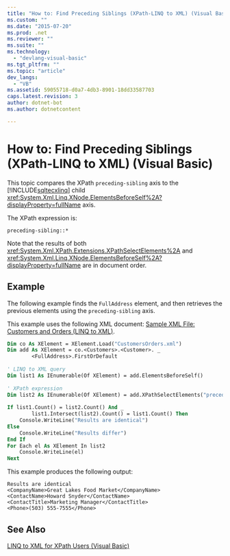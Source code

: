 ```yaml
---
title: "How to: Find Preceding Siblings (XPath-LINQ to XML) (Visual Basic) | Microsoft Docs"
ms.custom: ""
ms.date: "2015-07-20"
ms.prod: .net
ms.reviewer: ""
ms.suite: ""
ms.technology: 
  - "devlang-visual-basic"
ms.tgt_pltfrm: ""
ms.topic: "article"
dev_langs: 
  - "VB"
ms.assetid: 59055718-d0a7-4db3-8901-18dd33587703
caps.latest.revision: 3
author: dotnet-bot
ms.author: dotnetcontent

---
```

# How to: Find Preceding Siblings (XPath-LINQ to XML) (Visual Basic)
This topic compares the XPath `preceding-sibling` axis to the [!INCLUDE[sqltecxlinq](~/includes/sqltecxlinq-md.md)] child <xref:System.Xml.Linq.XNode.ElementsBeforeSelf%2A?displayProperty=fullName> axis.  
  
 The XPath expression is:  
  
 `preceding-sibling::*`  
  
 Note that the results of both <xref:System.Xml.XPath.Extensions.XPathSelectElements%2A> and <xref:System.Xml.Linq.XNode.ElementsBeforeSelf%2A?displayProperty=fullName> are in document order.  
  
## Example  
 The following example finds the `FullAddress` element, and then retrieves the previous elements using the `preceding-sibling` axis.  
  
 This example uses the following XML document: [Sample XML File: Customers and Orders (LINQ to XML)](../../../../visual-basic/programming-guide/concepts/linq/sample-xml-file-customers-and-orders-linq-to-xml.md).  
  
```vb  
Dim co As XElement = XElement.Load("CustomersOrders.xml")  
Dim add As XElement = co.<Customers>.<Customer>. _  
        <FullAddress>.FirstOrDefault  
  
' LINQ to XML query  
Dim list1 As IEnumerable(Of XElement) = add.ElementsBeforeSelf()  
  
' XPath expression  
Dim list2 As IEnumerable(Of XElement) = add.XPathSelectElements("preceding-sibling::*")  
  
If list1.Count() = list2.Count() And _  
        list1.Intersect(list2).Count() = list1.Count() Then  
    Console.WriteLine("Results are identical")  
Else  
    Console.WriteLine("Results differ")  
End If  
For Each el As XElement In list2  
    Console.WriteLine(el)  
Next  
```  
  
 This example produces the following output:  
  
```  
Results are identical  
<CompanyName>Great Lakes Food Market</CompanyName>  
<ContactName>Howard Snyder</ContactName>  
<ContactTitle>Marketing Manager</ContactTitle>  
<Phone>(503) 555-7555</Phone>  
```  
  
## See Also  
 [LINQ to XML for XPath Users (Visual Basic)](../../../../visual-basic/programming-guide/concepts/linq/linq-to-xml-for-xpath-users.md)